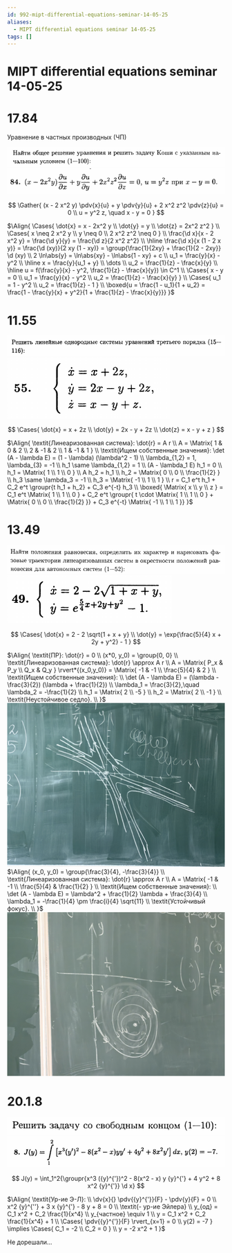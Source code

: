```yaml
---
id: 992-mipt-differential-equations-seminar-14-05-25
aliases:
  - MIPT differential equations seminar 14-05-25
tags: []
---
```


# MIPT differential equations seminar 14-05-25

# 17.84

Уравнение в частных производных (ЧП)

![14-05-25_15-37-23_006.png](assets/imgs/14-05-25_15-37-23_006.png)
![14-05-25_15-37-04_262.png](assets/imgs/14-05-25_15-37-04_262.png)

$$
\Gather{
(x - 2 x^2 y) \pdv{x}{u} + y \pdv{y}{u} + 2 x^2 z^2 \pdv{z}{u} = 0 \\
u = y^2 z, \quad x - y = 0
}
$$

$\Align{
\Cases{
\dot{x} = x - 2x^2 y \\
\dot{y} = y \\
\dot{z} = 2x^2 z^2
} \\
\Cases{
x \neq 2 x^2 y \\
y \neq 0 \\
2 x^2 z^2 \neq 0
} \\
\frac{\d x}{x - 2 x^2 y} = \frac{\d y}{y} = \frac{\d z}{2 x^2 z^2} \\
\hline
\frac{\d x}{x (1 - 2 x y)} = \frac{\d (xy)}{2 xy (1 - xy)} =
\group{\frac{1}{2xy} + \frac{1}{2 - 2xy}} \d (xy) \\
2 \ln\abs{y} = \ln\abs{xy} - \ln\abs{1 - xy} + c \\
u_1 = \frac{y}{x} - y^2 \\
\hline
x = \frac{y}{u_1 + y} \\
\dots \\
u_2 = \frac{1}{z} - \frac{x}{y} \\
\hline
u = f(\frac{y}{x} - y^2, \frac{1}{z} - \frac{x}{y}) \in C^1 \\
\Cases{
x - y = 0 \\
u_1 = \frac{y}{x} - y^2 \\
u_2 = \frac{1}{z} - \frac{x}{y}
} \\
\Cases{
u_1 = 1 - y^2 \\
u_2 = \frac{1}{z} - 1
} \\
\boxed{u = \frac{1 - u_1}{1 + u_2} = \frac{1 - \frac{y}{x} + y^2}{1 + \frac{1}{z} - \frac{x}{y}}}
}$

# 11.55

![14-05-25_15-53-13_776.png](assets/imgs/14-05-25_15-53-13_776.png)
![14-05-25_15-52-56_429.png](assets/imgs/14-05-25_15-52-56_429.png)

$$
\Cases{
\dot{x} = x + 2z \\
\dot{y} = 2x - y + 2z \\
\dot{z} = x - y + z
}
$$

$\Align{
\textit{Линеаризованная система}: \dot{r} = A r \\
A = \Matrix{
1 & 0 & 2 \\
2 & -1 & 2 \\
1 & -1 & 1
} \\
\textit{Ищем собственные значения}:
\det (A - \lambda E) = (1 - \lambda) (\lambda^2 - 1) \\
\lambda_{1,2} = 1, \lambda_{3} = -1 \\
h_1 \same \lambda_{1,2} = 1 \\
(A - \lambda_1 E) h_1 = 0 \\
h_1 = \Matrix{
1 \\ 1 \\ 0
} \\
A h_2 = h_1 \\
h_2 = \Matrix{
0 \\ 0 \\ \frac{1}{2}
} \\
h_3 \same \lambda_3 = -1 \\
h_3 = \Matrix{
-1 \\ 1 \\ 1
} \\
r = C_1 e^t h_1 + C_2 e^t \groupr{t h_1 + h_2} + C_3 e^{-t} h_3 \\
\boxed{
\Matrix{
x \\ y \\ z
} = C_1 e^t \Matrix{
1 \\ 1 \\ 0
} + C_2 e^t \groupr{
t \cdot \Matrix{
1 \\ 1 \\ 0
} + \Matrix{
0 \\ 0 \\ \frac{1}{2}
}} + C_3 e^{-t} \Matrix{
-1 \\ 1 \\ 1
}}
}$

# 13.49

![14-05-25_16-07-02_268.png](assets/imgs/14-05-25_16-07-02_268.png)
![14-05-25_16-06-45_512.png](assets/imgs/14-05-25_16-06-45_512.png)

$$
\Cases{
\dot{x} = 2 - 2 \sqrt{1 + x + y} \\
\dot{y} = \exp{\frac{5}{4} x + 2y + y^2} - 1
}
$$

$\Align{
\textit{ПР}: \dot{r} = 0 \\
(x*0, y_0) = \group{0, 0} \\
\textit{Линеаризованная система}: \dot{r} \approx A r \\
A = \Matrix{
P_x & P_y \\
Q_x & Q_y
} \rvert*{(x_0,y_0)} = \Matrix{
-1 & -1 \\
\frac{5}{4} & 2
} \\
\textit{Ищем собственные значения}: \\
\det (A - \lambda E) = (\lambda - \frac{3}{2}) (\lambda + \frac{1}{2}) \\
\lambda_1 = \frac{3}{2},\quad \lambda_2 = -\frac{1}{2} \\
h_1 = \Matrix{
2 \\ -5
} \\
h_2 = \Matrix{
2 \\ -1
} \\
\textit{Неустойчивое седло}. \\
}$
![14-05-25_16-34-19_391_IMG_20250514_162432.jpg](assets/imgs/14-05-25_16-34-19_391_IMG_20250514_162432.jpg)
$\Align{
(x_0, y_0) = \group{\frac{3}{4}, -\frac{3}{4}} \\
\textit{Линеаризованная система}: \dot{r} \approx A r \\
A = \Matrix{
-1 & -1 \\
\frac{5}{4} & \frac{1}{2}
} \\
\textit{Ищем собственные значения}: \\
\det (A - \lambda E) = \lambda^2 + \frac{1}{2} \lambda + \frac{3}{4} \\
\lambda_1 = -\frac{1}{4} \pm \frac{i}{4} \sqrt{11} \\
\textit{Устойчивый фокус}. \\
}$
![14-05-25_16-36-11_650_IMG_20250514_163450.jpg](assets/imgs/14-05-25_16-36-11_650_IMG_20250514_163450.jpg)

# 20.1.8

![14-05-25_16-40-11_272.png](assets/imgs/14-05-25_16-40-11_272.png)
![14-05-25_16-39-51_036.png](assets/imgs/14-05-25_16-39-51_036.png)

$$
J(y) = \int_1^2{\groupr{x^3 ({y}^{'})^2 - 8(x^2 - x) y {y}^{'} + 4 y^2 + 8 x^2 {y}^{'}} \d x}
$$

$\Align{
\textit{Ур-ие Э-Л}: \\
\dv{x}{} \pdv{{y}^{'}}{F} - \pdv{y}{F} = 0 \\
x^2 {y}^{''} + 3 x {y}^{'} - 8 y + 8 = 0 \\
\textit{- ур-ие Эйлера} \\
y_{од} = C_1 x^2 + C_2 \frac{1}{x^4} \\
y_{частное} \equiv 1 \\
y = C_1 x^2 + C_2 \frac{1}{x^4} + 1 \\
\Cases{
\pdv{{y}^{'}}{F} \rvert_{x=1} = 0 \\
y(2) = -7
} \implies \Cases{
C_1 = -2 \\
C_2 = 0
} \\
y = -2 x^2 + 1
}$

Не дорешали...
